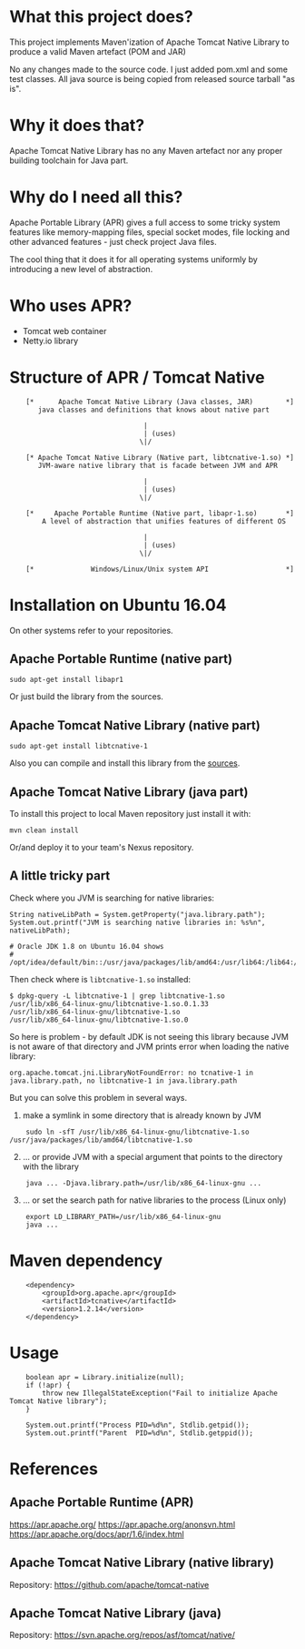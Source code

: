 # What this project does?

This project implements Maven'ization of Apache Tomcat Native Library to produce a valid Maven artefact (POM and JAR)

No any changes made to the source code. I just added pom.xml and some test classes. All java source is being copied 
from released source tarball "as is". 

# Why it does that?

Apache Tomcat Native Library has no any Maven artefact nor any proper building toolchain for Java part.

# Why do I need all this?

Apache Portable Library (APR) gives a full access to some tricky system features like memory-mapping files, special socket modes, file locking and other advanced features - just check project Java files.

The cool thing that it does it for all operating systems uniformly by introducing a new level of abstraction. 

# Who uses APR?

* Tomcat web container
* Netty.io library

# Structure of APR / Tomcat Native

```
    [*      Apache Tomcat Native Library (Java classes, JAR)        *]
       java classes and definitions that knows about native part
    
                                 |
                                 | (uses)
                                \|/
                                
    [* Apache Tomcat Native Library (Native part, libtcnative-1.so) *]
       JVM-aware native library that is facade between JVM and APR 

                                 |
                                 | (uses)
                                \|/

    [*     Apache Portable Runtime (Native part, libapr-1.so)       *]
        A level of abstraction that unifies features of different OS

                                 |
                                 | (uses)
                                \|/
        
    [*              Windows/Linux/Unix system API                   *]
```

# Installation on Ubuntu 16.04

On other systems refer to your repositories.

## Apache Portable Runtime (native part)

    sudo apt-get install libapr1
    
Or just build the library from the sources. 

## Apache Tomcat Native Library (native part)

    sudo apt-get install libtcnative-1

Also you can compile and install this library from the [sources](https://github.com/apache/tomcat-native).

## Apache Tomcat Native Library (java part)

To install this project to local Maven repository just install it with:

    mvn clean install

Or/and deploy it to your team's Nexus repository.

## A little tricky part

Check where you JVM is searching for native libraries:

    String nativeLibPath = System.getProperty("java.library.path");
    System.out.printf("JVM is searching native libraries in: %s%n", nativeLibPath);

    # Oracle JDK 1.8 on Ubuntu 16.04 shows
    # /opt/idea/default/bin::/usr/java/packages/lib/amd64:/usr/lib64:/lib64:/lib:/usr/lib
    
Then check where is `libtcnative-1.so` installed:

    $ dpkg-query -L libtcnative-1 | grep libtcnative-1.so
    /usr/lib/x86_64-linux-gnu/libtcnative-1.so.0.1.33
    /usr/lib/x86_64-linux-gnu/libtcnative-1.so
    /usr/lib/x86_64-linux-gnu/libtcnative-1.so.0
                        
So here is problem - by default JDK is not seeing this library because JVM is not aware of that directory
and JVM prints error when loading the native library:
 
    org.apache.tomcat.jni.LibraryNotFoundError: no tcnative-1 in java.library.path, no libtcnative-1 in java.library.path 
 
But you can solve this problem in several ways.

1. make a symlink in some directory that is already known by JVM

```
    sudo ln -sfT /usr/lib/x86_64-linux-gnu/libtcnative-1.so /usr/java/packages/lib/amd64/libtcnative-1.so
```
         
2. ... or provide JVM with a special argument that points to the directory with the library

```    
    java ... -Djava.library.path=/usr/lib/x86_64-linux-gnu ...
``` 
   
3. ... or set the search path for native libraries to the process (Linux only)

```
    export LD_LIBRARY_PATH=/usr/lib/x86_64-linux-gnu   
    java ... 
```

# Maven dependency

```
    <dependency>
        <groupId>org.apache.apr</groupId>
        <artifactId>tcnative</artifactId>
        <version>1.2.14</version>
    </dependency>
```

# Usage

```
    boolean apr = Library.initialize(null);
    if (!apr) {
        throw new IllegalStateException("Fail to initialize Apache Tomcat Native library");
    }

    System.out.printf("Process PID=%d%n", Stdlib.getpid());
    System.out.printf("Parent  PID=%d%n", Stdlib.getppid());
```    

# References

## Apache Portable Runtime (APR)

https://apr.apache.org/
https://apr.apache.org/anonsvn.html
https://apr.apache.org/docs/apr/1.6/index.html

## Apache Tomcat Native Library (native library)

Repository: https://github.com/apache/tomcat-native

## Apache Tomcat Native Library (java)

Repository: https://svn.apache.org/repos/asf/tomcat/native/




